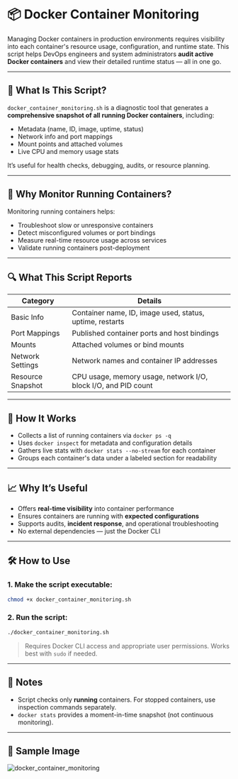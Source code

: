 # 📦 Docker Container Monitoring

Managing Docker containers in production environments requires visibility into each container's resource usage, configuration, and runtime state. This script helps DevOps engineers and system administrators **audit active Docker containers** and view their detailed runtime status — all in one go.

---

## 📌 What Is This Script?

`docker_container_monitoring.sh` is a diagnostic tool that generates a **comprehensive snapshot of all running Docker containers**, including:

- Metadata (name, ID, image, uptime, status)
- Network info and port mappings
- Mount points and attached volumes
- Live CPU and memory usage stats

It’s useful for health checks, debugging, audits, or resource planning.

---

## 🎯 Why Monitor Running Containers?

Monitoring running containers helps:

- Troubleshoot slow or unresponsive containers  
- Detect misconfigured volumes or port bindings  
- Measure real-time resource usage across services  
- Validate running containers post-deployment  

---

## 🔍 What This Script Reports

| Category               | Details                                                             |
|------------------------|---------------------------------------------------------------------|
| Basic Info             | Container name, ID, image used, status, uptime, restarts            |
| Port Mappings          | Published container ports and host bindings                         |
| Mounts                 | Attached volumes or bind mounts                                     |
| Network Settings       | Network names and container IP addresses                            |
| Resource Snapshot      | CPU usage, memory usage, network I/O, block I/O, and PID count       |

---

## 🧠 How It Works

- Collects a list of running containers via `docker ps -q`
- Uses `docker inspect` for metadata and configuration details
- Gathers live stats with `docker stats --no-stream` for each container
- Groups each container's data under a labeled section for readability

---

## 📈 Why It’s Useful

- Offers **real-time visibility** into container performance  
- Ensures containers are running with **expected configurations**  
- Supports audits, **incident response**, and operational troubleshooting  
- No external dependencies — just the Docker CLI  

---

## 🛠️ How to Use

### 1. Make the script executable:

```bash
chmod +x docker_container_monitoring.sh
```

### 2. Run the script:

```bash
./docker_container_monitoring.sh
```

> Requires Docker CLI access and appropriate user permissions. Works best with `sudo` if needed.

---

## 📄 Notes

- Script checks only **running** containers. For stopped containers, use inspection commands separately.
- `docker stats` provides a moment-in-time snapshot (not continuous monitoring).

---

## 📸 Sample Image

![docker_container_monitoring](https://github.com/user-attachments/assets/39ace6c1-99b4-40b5-8ea7-fcda76aa74a4)
